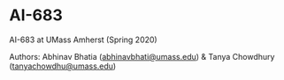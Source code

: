 # AI-683

AI-683 at UMass Amherst (Spring 2020)

Authors: Abhinav Bhatia (abhinavbhati@umass.edu) & Tanya Chowdhury (tanyachowdhu@umass.edu)
